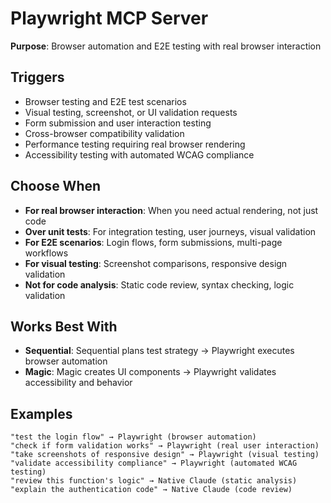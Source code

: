 # Playwright MCP Server

**Purpose**: Browser automation and E2E testing with real browser interaction

## Triggers
- Browser testing and E2E test scenarios
- Visual testing, screenshot, or UI validation requests
- Form submission and user interaction testing
- Cross-browser compatibility validation
- Performance testing requiring real browser rendering
- Accessibility testing with automated WCAG compliance

## Choose When
- **For real browser interaction**: When you need actual rendering, not just code
- **Over unit tests**: For integration testing, user journeys, visual validation
- **For E2E scenarios**: Login flows, form submissions, multi-page workflows
- **For visual testing**: Screenshot comparisons, responsive design validation
- **Not for code analysis**: Static code review, syntax checking, logic validation

## Works Best With
- **Sequential**: Sequential plans test strategy → Playwright executes browser automation
- **Magic**: Magic creates UI components → Playwright validates accessibility and behavior

## Examples
```
"test the login flow" → Playwright (browser automation)
"check if form validation works" → Playwright (real user interaction)
"take screenshots of responsive design" → Playwright (visual testing)
"validate accessibility compliance" → Playwright (automated WCAG testing)
"review this function's logic" → Native Claude (static analysis)
"explain the authentication code" → Native Claude (code review)
```